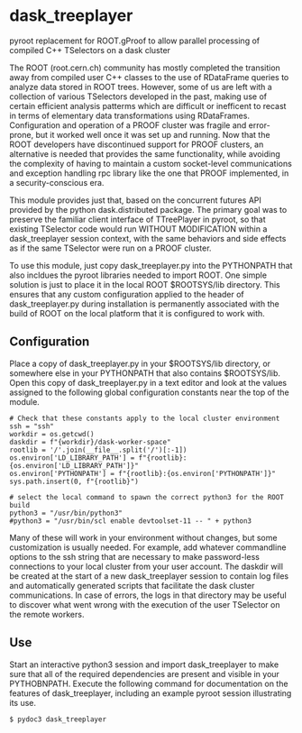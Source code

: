 # dask_treeplayer
pyroot replacement for ROOT.gProof to allow parallel processing of compiled C++ TSelectors on a dask cluster

The ROOT (root.cern.ch) community has mostly completed the transition away from compiled user C++ classes to the use of RDataFrame queries to analyze data stored in ROOT trees. However, some of us are left with a collection of various TSelectors developed in the past, making use of certain efficient analysis patterms which are difficult or inefficent to recast in terms of elementary data transformations using RDataFrames. Configuration and operation of a PROOF cluster was fragile and error-prone, but it worked well once it was set up and running. Now that the ROOT developers have discontinued support for PROOF clusters, an alternative is needed that provides the same functionality, while avoiding the complexity of having to maintain a custom socket-level communications and exception handling rpc library like the one that PROOF implemented, in a security-conscious era.

This module provides just that, based on the concurrent futures API provided by the python dask.distributed package. The primary goal was to preserve the familiar client interface of TTreePlayer in pyroot, so that existing TSelector code would run WITHOUT MODIFICATION within a dask_treeplayer session context, with the same behaviors and side effects as if the same TSelector were run on a PROOF cluster.

To use this module, just copy dask_treeplayer.py into the PYTHONPATH that also incldues the pyroot libraries needed to import ROOT. One simple solution is just to place it in the local ROOT $ROOTSYS/lib directory. This ensures that any custom configuration applied to the header of dask_treeplayer.py during installation is permanently associated with the build of ROOT on the local platform that it is configured to work with.

## Configuration
Place a copy of dask_treeplayer.py in your $ROOTSYS/lib directory, or somewhere else in your PYTHONPATH that also contains $ROOTSYS/lib. Open this copy of dask_treeplayer.py in a text editor and look at the values assigned to the following global configuration constants near the top of the module.
```
# Check that these constants apply to the local cluster environment
ssh = "ssh"
workdir = os.getcwd()
daskdir = f"{workdir}/dask-worker-space"
rootlib = '/'.join(__file__.split('/')[:-1])
os.environ['LD_LIBRARY_PATH'] = f"{rootlib}:{os.environ['LD_LIBRARY_PATH']}"
os.environ['PYTHONPATH'] = f"{rootlib}:{os.environ['PYTHONPATH']}"
sys.path.insert(0, f"{rootlib}")

# select the local command to spawn the correct python3 for the ROOT build
python3 = "/usr/bin/python3"
#python3 = "/usr/bin/scl enable devtoolset-11 -- " + python3
```
Many of these will work in your environment without changes, but some customization is usually needed. For example, add whatever commandline options to the ssh string that are necessary to make password-less connections to your local cluster from your user account. The daskdir will be created at the start of a new dask_treeplayer session to contain log files and automatically generated scripts that facilitate the dask cluster communications. In case of errors, the logs in that directory may be useful to discover what went wrong with the execution of the user TSelector on the remote workers.

## Use
Start an interactive python3 session and import dask_treeplayer to make sure that all of the required dependencies are present and visible in your PYTHOBNPATH. Execute the following command for documentation on the features of dask_treeplayer, including an example pyroot session illustrating its use.
```
$ pydoc3 dask_treeplayer
```
